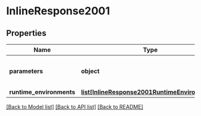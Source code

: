 # InlineResponse2001

## Properties
Name | Type | Description | Notes
------------ | ------------- | ------------- | -------------
**parameters** | **object** | Parameters echoed back to user. |
**runtime_environments** | [**list[InlineResponse2001RuntimeEnvironments]**](InlineResponse2001RuntimeEnvironments.md) |  |

[[Back to Model list]](../README.md#documentation-for-models) [[Back to API list]](../README.md#documentation-for-api-endpoints) [[Back to README]](../README.md)

